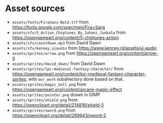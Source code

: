 # Asset sources

* `assets/fonts/FiraSans-Bold.ttf` from <https://fonts.google.com/specimen/Fira+Sans>
* `assets/sfx/5_Action_Chiptunes_By_Juhani_Junkala` from <https://opengameart.org/content/5-chiptunes-action>
* `assets/sfx/countdown.mp3` from David Dawn
* `assets/sfx/kenney_uiaudio` from <https://www.kenney.nl/assets/ui-audio>
* `assets/sprites/arrow.png` from <https://opengameart.org/content/arrow-0>
* `assets/sprites/david_dawn/` from David Dawn
* `assets/sprites/lpc-medieval-fantasy-character/` from
  <https://opengameart.org/content/lpc-medieval-fantasy-character-sprites>,
  with `our_work` subdirectory done based on that.
* `assets/sprites/magic_ball.png` from <https://opengameart.org/content/arcane-magic-effect>
* `assets/sprites/pointer.png` drawn in GIMP
* `assets/sprites/shield.png` from <https://openclipart.org/detail/214816/shield-5>
* `assets/sprites/sword.png` from <https://openclipart.org/detail/289643/sword-2>
